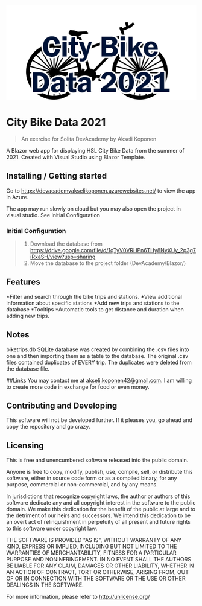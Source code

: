 ![Logo of the project](https://raw.githubusercontent.com/AkseliKoponen/DevAcademy/main/logo.png)

# City Bike Data 2021
> An exercise for Solita DevAcademy by Akseli Koponen

A Blazor web app for displaying HSL City Bike Data from the summer of 2021. Created with Visual Studio using Blazor Template.

## Installing / Getting started

Go to https://devacademyakselikoponen.azurewebsites.net/ to view the app in Azure.

The app may run slowly on cloud but you may also open the project in visual studio. See Initial Configuration

### Initial Configuration

>1. Download the database from https://drive.google.com/file/d/1qTyV0VRHPn6THy8NyXUy_2p3g7iRxaSH/view?usp=sharing
>2. Move the database to the project folder (DevAcademy/Blazor/)


## Features

*Filter and search through the bike trips and stations.
*View additional information about specific stations
*Add new trips and stations to the database
*Tooltips
*Automatic tools to get distance and duration when adding new trips.

## Notes
biketrips.db SQLite database was created by combining the .csv files into one and then importing them as a table to the database.
The original .csv files contained duplicates of EVERY trip. The duplicates were deleted from the database file.

##Links
You may contact me at akseli.koponen42@gmail.com. I am willing to create more code in exchange for food or even money.

## Contributing and Developing

This software will not be developed further. If it pleases you, go ahead and copy the repository and go crazy.

## Licensing

This is free and unencumbered software released into the public domain.

Anyone is free to copy, modify, publish, use, compile, sell, or
distribute this software, either in source code form or as a compiled
binary, for any purpose, commercial or non-commercial, and by any
means.

In jurisdictions that recognize copyright laws, the author or authors
of this software dedicate any and all copyright interest in the
software to the public domain. We make this dedication for the benefit
of the public at large and to the detriment of our heirs and
successors. We intend this dedication to be an overt act of
relinquishment in perpetuity of all present and future rights to this
software under copyright law.

THE SOFTWARE IS PROVIDED "AS IS", WITHOUT WARRANTY OF ANY KIND,
EXPRESS OR IMPLIED, INCLUDING BUT NOT LIMITED TO THE WARRANTIES OF
MERCHANTABILITY, FITNESS FOR A PARTICULAR PURPOSE AND NONINFRINGEMENT.
IN NO EVENT SHALL THE AUTHORS BE LIABLE FOR ANY CLAIM, DAMAGES OR
OTHER LIABILITY, WHETHER IN AN ACTION OF CONTRACT, TORT OR OTHERWISE,
ARISING FROM, OUT OF OR IN CONNECTION WITH THE SOFTWARE OR THE USE OR
OTHER DEALINGS IN THE SOFTWARE.

For more information, please refer to <http://unlicense.org/>